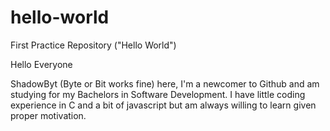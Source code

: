 # hello-world
First Practice Repository ("Hello World")

Hello Everyone

ShadowByt (Byte or Bit works fine) here, I'm a newcomer to Github and am studying for my Bachelors in Software Development.
I have little coding experience in C and a bit of javascript but am always willing to learn given proper motivation.
